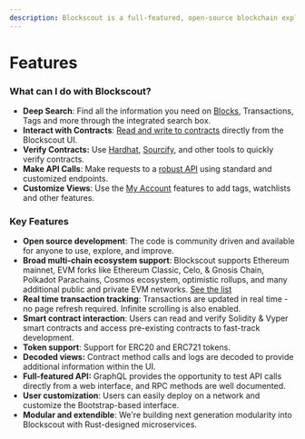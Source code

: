 ```yaml
---
description: Blockscout is a full-featured, open-source blockchain explorer
---
```


# Features

### **What can I do with Blockscout?**

* **Deep Search**: Find all the information you need on [Blocks](../../for-users/overviews/blocks.md), Transactions, Tags and more through the integrated search box.
* **Interact with Contracts**: [Read and write to contracts](../../for-users/interacting-with-smart-contracts.md) directly from the Blockscout UI.
* **Verify Contracts:**  Use [Hardhat](../../for-users/verifying-a-smart-contract/hardhat-verification-plugin.md), [Sourcify](../../for-users/verifying-a-smart-contract/contracts-verification-via-sourcify.md), and other tools to quickly verify  contracts.
* **Make API Calls**: Make requests to a [robust API](../../for-users/api/) using standard and customized endpoints.
* **Customize Views**: Use the [My Account](../../for-users/my-account/) features to add tags, watchlists and other features.

### **Key Features**

* **Open source development**: The code is community driven and available for anyone to use, explore, and improve.
* **Broad multi-chain ecosystem support**: Blockscout supports Ethereum mainnet, EVM forks like Ethereum Classic, Celo, & Gnosis Chain, Polkadot Parachains, Cosmos ecosystem, optimistic rollups, and many additional public and private EVM networks. [See the list](../projects.md)
* **Real time transaction tracking**: Transactions are updated in real time - no page refresh required. Infinite scrolling is also enabled.
* **Smart contract interaction**: Users can read and verify Solidity & Vyper smart contracts and access pre-existing contracts to fast-track development.&#x20;
* **Token support**: Support for ERC20 and ERC721 tokens.
* **Decoded views:** Contract method calls and logs are decoded to provide additional information within the UI.
* **Full-featured API:** GraphQL provides the opportunity to test API calls directly from a web interface, and RPC methods are well documented.
* **User customization**: Users can easily deploy on a network and customize the Bootstrap-based interface.
* **Modular and extendible**: We're building next generation modularity into Blockscout with Rust-designed microservices.

